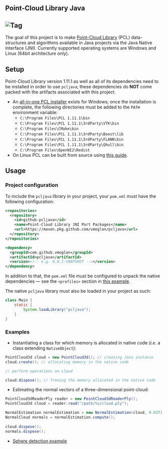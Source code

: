 ## Point-Cloud Library Java

## ![Tag](https://img.shields.io/badge/maven-0.0.1--SNAPSHOT-yellow)

The goal of this project is to make [Point-Cloud Library](https://github.com/PointCloudLibrary/pcl) (PCL) data-structures and algorithms available in Java projects via the Java Native Interface (JNI). Currently supported operating systems are Windows and Linux (64bit architecture only). 

## Setup

Point-Cloud Library version 1.11.1 as well as all of its dependencies need to be installed in order to use `pcljava`; these dependencies do **NOT** come packed with the artifacts associated with this project.

- An [all-in-one PCL installer](https://github.com/PointCloudLibrary/pcl/releases/download/pcl-1.11.1/PCL-1.11.1-AllInOne-msvc2019-win64.exe) exists for Windows; once the installation is complete, the following directories must be added to the `PATH` environment variable:
  -  `C:\Program Files\PCL 1.11.1\bin`
  - `C:\Program Files\PCL 1.11.1\3rdParty\VTK\bin`
  - `C:\Program Files\CMake\bin`
  - `C:\Program Files\PCL 1.11.1\3rdParty\Boost\lib`
  - `C:\Program Files\PCL 1.11.1\3rdParty\FLANN\bin`
  - `C:\Program Files\PCL 1.11.1\3rdParty\Qhull\bin`
  - `C:\Program Files\OpenNI2\Redist`
- On Linux PCL can be built from source using [this guide](https://pcl-tutorials.readthedocs.io/en/latest/compiling_pcl_posix.html).

## Usage

### Project configuration

To include the `pcljava` library in your project, your `pom.xml` must have the following configuration:

```xml
<repositories>
  <repository>
    <id>github-pcljava</id>
    <name>Point-Cloud Library JNI Port Packages</name>
    <url>https://maven.pkg.github.com/vmoglan/pcljava</url>
  </repository>
</repositories>
```

```xml
<dependency>
  <groupId>com.github.vmoglan</groupId>
  <artifactId>pcljava</artifactId>
  <version><!-- e.g. 0.0.1-SNAPSHOT --></version>
</dependency> 
```

In addition to that, the `pom.xml` file must be configured to unpack the native dependencies &mdash; see the `<profiles>` section in [this example](https://github.com/vmoglan/sphere-detection/blob/master/pom.xml).

The native `pcljava` library must also be loaded in your project as such:

```java
class Main {
	static {	
		System.loadLibrary("pcljava");
	}
}
```

### Examples

- Instantiating a class for which memory is allocated in native code (_i.e._ a class extending `NativeObject`):

```java
PointCloud3d cloud = new PointCloud3d(); // creating Java instance
cloud.create(); // allocating memory in the native code

// perform operations on cloud

cloud.dispose(); // freeing the memory allocated in the native code
```

- Estimating the normal vectors of a three-dimensional point-cloud:

```java
PointCloud3dReaderPly reader = new PointCloud3dReaderPly();
PointCloud3d cloud = reader.read("/path/to/cloud.ply");

NormalEstimation normalEstimation = new NormalEstimation(cloud, 0.03f);
NormalCloud normals = normalEstimation.compute();
		
cloud.dispose();
normals.dispose();
```

- [Sphere detection example](https://github.com/vmoglan/sphere-detection)

